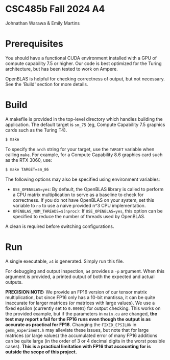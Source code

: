 # CSC485b Fall 2024 A4
Johnathan Warawa & Emily Martins

# Prerequisites
You should have a functional CUDA environment installed with a GPU of compute
capability 7.5 or higher. Our code is best optimized for the Turing architecture,
but has been tested to work on Ampere.

OpenBLAS is helpful for checking correctness of output, but not necessary.
See the 'Build' section for more details.

# Build
A makefile is provided in  the top-level directory which handles building the application. 
The default target is `sm_75` (eg, Compute Capability 7.5 graphics cards such as the Turing T4). 
```bash
$ make
```

To specify the `arch` string for your target, use the `TARGET` variable when
calling `make`. For example, for a Compute Capability 8.6 graphics card such as the RTX 3060, use:
```bash
$ make TARGET=sm_86
```

The following options may also be specified using environment variables:

* `USE_OPENBLAS=yes`: By default, the OpenBLAS library is called to
  perform a CPU matrix multiplication to serve as a baseline to check for
  correctness. If you do not have OpenBLAS on your system, set this variable
  to `no` to use a naive provided n^3 CPU implementation.
* `OPENBLAS_NUM_THREADS=$(nproc)`: If `USE_OPENBLAS=yes`, this option can be
  specified to reduce the number of threads used by OpenBLAS.

A clean is required before switching configurations.

# Run

A single executable, `a4` is generated. Simply run this file.

For debugging and output inspection, `a4` provides a `-p` argument. When this
argument is provided, a printed output of both the expected and actual outputs.

**PRECISION NOTE:** We provide an FP16 version of our tensor matrix multiplication,
but since FP16 only has a 10-bit mantissa, it can be quite inaccurate for larger
matrices (or matrices with large values). We use a fixed epsilon (currently set
to `0.00001`) for output checking. This works on the provided example, but if the
parameters in `main.cu` are changed, **the test may report a fail for the FP16 runs
even though the output is as accurate as practical for FP16**. Changing the
`FIXED_EPSILON` in `gemm_experiment.h` may alleviate these issues, but note that
for large matrices (or large values) the accumulated error of many FP16 additions
can be quite large (in the order of 3 or 4 decimal digits in the worst possible
cases). **This is a practical limitation with FP16 that accounting for
is outside the scope of this project.**

